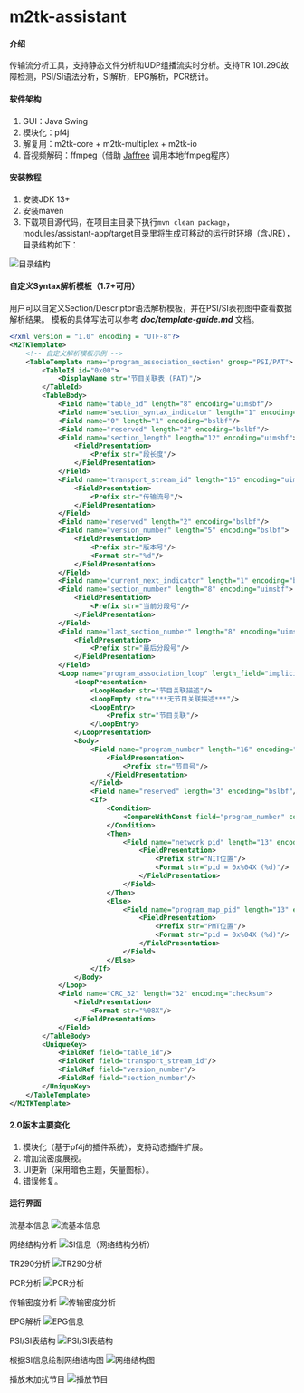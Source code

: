 # m2tk-assistant

#### 介绍
传输流分析工具，支持静态文件分析和UDP组播流实时分析。支持TR 101.290故障检测，PSI/SI语法分析，SI解析，EPG解析，PCR统计。


#### 软件架构
1. GUI：Java Swing
2. 模块化：pf4j
3. 解复用：m2tk-core + m2tk-multiplex + m2tk-io
4. 音视频解码：ffmpeg（借助 [Jaffree](https://github.com/kokorin/Jaffree/) 调用本地ffmpeg程序）


#### 安装教程

1. 安装JDK 13+
2. 安装maven
3. 下载项目源代码，在项目主目录下执行`mvn clean package`，modules/assistant-app/target目录里将生成可移动的运行时环境（含JRE），目录结构如下：

![目录结构](screenshots/目录结构.png)


#### 自定义Syntax解析模板（1.7+可用）

用户可以自定义Section/Descriptor语法解析模板，并在PSI/SI表视图中查看数据解析结果。
模板的具体写法可以参考 ***doc/template-guide.md*** 文档。

```xml
<?xml version = "1.0" encoding = "UTF-8"?>
<M2TKTemplate>
    <!-- 自定义解析模板示例 -->
    <TableTemplate name="program_association_section" group="PSI/PAT">
        <TableId id="0x00">
            <DisplayName str="节目关联表 (PAT)"/>
        </TableId>
        <TableBody>
            <Field name="table_id" length="8" encoding="uimsbf"/>
            <Field name="section_syntax_indicator" length="1" encoding="bslbf"/>
            <Field name="0" length="1" encoding="bslbf"/>
            <Field name="reserved" length="2" encoding="bslbf"/>
            <Field name="section_length" length="12" encoding="uimsbf">
                <FieldPresentation>
                    <Prefix str="段长度"/>
                </FieldPresentation>
            </Field>
            <Field name="transport_stream_id" length="16" encoding="uimsbf">
                <FieldPresentation>
                    <Prefix str="传输流号"/>
                </FieldPresentation>
            </Field>
            <Field name="reserved" length="2" encoding="bslbf"/>
            <Field name="version_number" length="5" encoding="bslbf">
                <FieldPresentation>
                    <Prefix str="版本号"/>
                    <Format str="%d"/>
                </FieldPresentation>
            </Field>
            <Field name="current_next_indicator" length="1" encoding="bslbf"/>
            <Field name="section_number" length="8" encoding="uimsbf">
                <FieldPresentation>
                    <Prefix str="当前分段号"/>
                </FieldPresentation>
            </Field>
            <Field name="last_section_number" length="8" encoding="uimsbf">
                <FieldPresentation>
                    <Prefix str="最后分段号"/>
                </FieldPresentation>
            </Field>
            <Loop name="program_association_loop" length_field="implicit" length_correction="-4">
                <LoopPresentation>
                    <LoopHeader str="节目关联描述"/>
                    <LoopEmpty str="***无节目关联描述***"/>
                    <LoopEntry>
                        <Prefix str="节目关联"/>
                    </LoopEntry>
                </LoopPresentation>
                <Body>
                    <Field name="program_number" length="16" encoding="uimsbf">
                        <FieldPresentation>
                            <Prefix str="节目号"/>
                        </FieldPresentation>
                    </Field>
                    <Field name="reserved" length="3" encoding="bslbf"/>
                    <If>
                        <Condition>
                            <CompareWithConst field="program_number" comp_op="equals" const="0"/>
                        </Condition>
                        <Then>
                            <Field name="network_pid" length="13" encoding="uimsbf">
                                <FieldPresentation>
                                    <Prefix str="NIT位置"/>
                                    <Format str="pid = 0x%04X (%d)"/>
                                </FieldPresentation>
                            </Field>
                        </Then>
                        <Else>
                            <Field name="program_map_pid" length="13" encoding="uimsbf">
                                <FieldPresentation>
                                    <Prefix str="PMT位置"/>
                                    <Format str="pid = 0x%04X (%d)"/>
                                </FieldPresentation>
                            </Field>
                        </Else>
                    </If>
                </Body>
            </Loop>
            <Field name="CRC_32" length="32" encoding="checksum">
                <FieldPresentation>
                    <Format str="%08X"/>
                </FieldPresentation>
            </Field>
        </TableBody>
        <UniqueKey>
            <FieldRef field="table_id"/>
            <FieldRef field="transport_stream_id"/>
            <FieldRef field="version_number"/>
            <FieldRef field="section_number"/>
        </UniqueKey>
    </TableTemplate>
</M2TKTemplate>
```

#### 2.0版本主要变化

1. 模块化（基于pf4j的插件系统），支持动态插件扩展。
2. 增加流密度展视。
3. UI更新（采用暗色主题，矢量图标）。
4. 错误修复。


#### 运行界面

流基本信息
![流基本信息](screenshots/传输流信息.png)

网络结构分析
![SI信息（网络结构分析）](screenshots/网络结构分析.png)

TR290分析
![TR290分析](screenshots/TR290.png)

PCR分析
![PCR分析](screenshots/PCR分析.png)

传输密度分析
![传输密度分析](screenshots/传输密度.png)

EPG解析
![EPG信息](screenshots/EPG分析.png)

PSI/SI表结构
![PSI/SI表结构](screenshots/PSISI语法分析.png)

根据SI信息绘制网络结构图
![网络结构图](screenshots/网络结构图.png)

播放未加扰节目
![播放节目](screenshots/播放节目.png)
